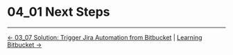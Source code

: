 # 04_01 Next Steps
<!-- FooterStart -->
---
[← 03_07 Solution: Trigger Jira Automation from Bitbucket](../../ch3_working_with_jira_cloud/03_07_solution_trigger_jira_automation_from_bitbucket/README.md) | [Learning Bitbucket →](../../README.md)
<!-- FooterEnd -->
